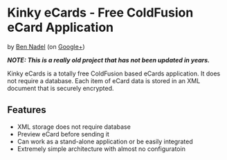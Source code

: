 
# Kinky eCards - Free ColdFusion eCard Application

by [Ben Nadel][1] (on [Google+][2])

__*NOTE: This is a really old project that has not been updated in years.*__

Kinky eCards is a totally free ColdFusion based eCards application. It does 
not require a database. Each item of eCard data is stored in an XML document 
that is securely encrypted. 

## Features

* XML storage does not require database
* Preview eCard before sending it
* Can work as a stand-alone application or be easily integrated
* Extremely simple architecture with almost no configuratoin


[1]: http://www.bennadel.com
[2]: https://plus.google.com/108976367067760160494?rel=author
